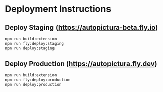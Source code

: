 # Deployment Instructions

## Deploy Staging (https://autopictura-beta.fly.io)

```bash
npm run build:extension
npm run fly:deploy:staging
npm run deploy:staging
```
## Deploy Production (https://autopictura.fly.dev)

```bash
npm run build:extension
npm run fly:deploy:production
npm run deploy:production
```
